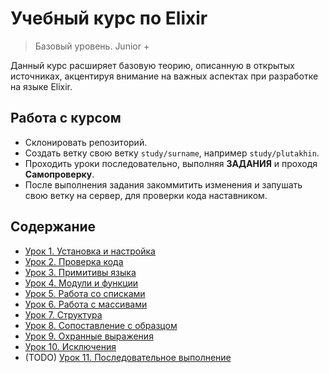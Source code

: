 # Учебный курс по Elixir

> Базовый уровень. Junior +


Данный курс расширяет базовую теорию, описанную в открытых источниках, акцентируя внимание на важных аспектах при разработке на языке Elixir.

## Работа с курсом

- Склонировать репозиторий.
- Создать ветку свою ветку `study/surname`, например `study/plutakhin`.
- Проходить уроки последовательно, выполняя **ЗАДАНИЯ** и проходя **Самопроверку**.
- После выполнения задания закоммитить изменения и запушать свою ветку на сервер, для проверки кода наставником.

## Содержание

- [Урок 1. Установка и настройка](lessons/lesson_01.md)
- [Урок 2. Проверка кода](lessons/lesson_02.md)
- [Урок 3. Примитивы языка](lessons/lesson_03.md)
- [Урок 4. Модули и функции](lessons/lesson_04.md)
- [Урок 5. Работа со списками](lessons/lesson_05.md)
- [Урок 6. Работа с массивами](lessons/lesson_06.md)
- [Урок 7. Структура](lessons/lesson_07.md)
- [Урок 8. Сопоставление с образцом](lessons/lesson_08.md)
- [Урок 9. Охранные выражения](lessons/lesson_09.md)
- [Урок 10. Исключения](lessons/lesson_10.md)
- (TODO) [Урок 11. Последовательное выполнение](lessons/lesson_11.md)